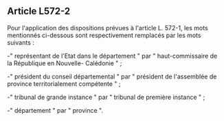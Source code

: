 ## Article L572-2

Pour l'application des dispositions prévues à l'article L. 572-1, les mots mentionnés ci-dessous sont
respectivement remplacés par les mots suivants :

-" représentant de l'Etat dans le département " par " haut-commissaire de la République en Nouvelle-
Calédonie " ;

-" président du conseil départemental " par " président de l'assemblée de province territorialement
compétente " ;

-" tribunal de grande instance " par " tribunal de première instance " ;

-" département " par " province ".

